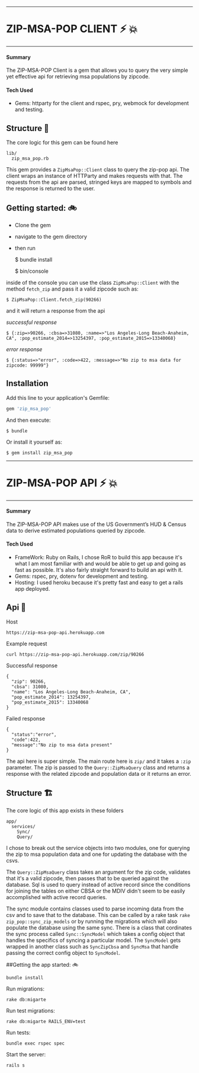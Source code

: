 ***
# ZIP-MSA-POP CLIENT :zap: :boom:
***
#### Summary
The ZIP-MSA-POP Client is a gem that allows you to query the very simple yet effective api for retrieving msa populations by zipcode.

#### Tech Used
- Gems: httparty for the client and rspec, pry, webmock for development and testing.

## Structure :european_castle:

The core logic for this gem can be found here

    lib/
      zip_msa_pop.rb

This gem provides a ```ZipMsaPop::Client``` class to query the zip-pop api. The client wraps an instance of HTTParty and makes requests with that. The requests from the api are parsed, stringed keys are mapped to symbols and the response is returned to the user.

## Getting started: :bike:

- Clone the gem
- navigate to the gem directory
- then run

    $ bundle install

    $ bin/console

inside of the console you can use the class ```ZipMsaPop::Client``` with the method ```fetch_zip``` and pass it a valid zipcode such as:

    $ ZipMsaPop::Client.fetch_zip(90266)
and it will return a response from the api

_successful response_

    $ {:zip=>90266, :cbsa=>31080, :name=>"Los Angeles-Long Beach-Anaheim, CA", :pop_estimate_2014=>13254397, :pop_estimate_2015=>13340068}

_error response_

    $ {:status=>"error", :code=>422, :message=>"No zip to msa data for zipcode: 99999"}

## Installation

Add this line to your application's Gemfile:

```ruby
gem 'zip_msa_pop'
```

And then execute:

    $ bundle

Or install it yourself as:

    $ gem install zip_msa_pop
    

***

# ZIP-MSA-POP API :zap: :boom:
***

#### Summary
The ZIP-MSA-POP API makes use of the US Government’s HUD & Census data to derive estimated populations queried by zipcode.

#### Tech Used
- FrameWork: Ruby on Rails, I chose RoR to build this app because it's what I am most familiar with and would be able to get up and going as fast as possible. It's also fairly straight forward to build an api with it.
- Gems: rspec, pry, dotenv for development and testing.
- Hosting: I used heroku because it's pretty fast and easy to get a rails app deployed.

## Api :satellite:

Host

    https://zip-msa-pop-api.herokuapp.com

Example request

    curl https://zip-msa-pop-api.herokuapp.com/zip/90266

Successful response

    {
      "zip": 90266,
      "cbsa": 31080,
      "name": "Los Angeles-Long Beach-Anaheim, CA",
      "pop_estimate_2014": 13254397,
      "pop_estimate_2015": 13340068
    }

Failed response

    {
      "status":"error",
      "code":422,
      "message":"No zip to msa data present"
    }


The api here is super simple. The main route here is ```zip/``` and it takes a ```:zip``` parameter. The zip is passed to the ```Query::ZipMsaQuery``` class and returns a response with the related zipcode and population data or it returns an error.

##  Structure :building_construction:

The core logic of this app exists in these folders

    app/
      services/
        Sync/
        Query/

I chose to break out the service objects into two modules, one for querying the zip to msa population data and one for updating the database with the csvs.

The ```Query::ZipMsaQuery``` class takes an argument for the zip code, validates that it's a valid zipcode, then passes that to be queried against the database. Sql is used to query instead of active record since the conditions for joining the tables on either CBSA or the MDIV didn't seem to be easily accomplished with active record queries.

The sync module contains classes used to parse incoming data from the csv and to save that to the database. This can be called by a rake task ```rake zip_pop::sync_zip_models``` or by running the migrations which will also populate the database using the same sync. There is a class that cordinates the sync process called ```Sync::SyncModel``` which takes a config object that handles the specifics of syncing a particular model. The ```SyncModel``` gets wrapped in another class such as ```SyncZipCbsa``` and ```SyncMsa``` that handle passing the correct config object to ```SyncModel```.

##Getting the app started: :bike:

    bundle install

Run migrations:

    rake db:migarte

Run test migrations:

    rake db:migarte RAILS_ENV=test

Run tests:

    bundle exec rspec spec

Start the server:

    rails s